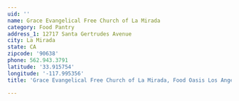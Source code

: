 ```yaml
---
uid: ''
name: Grace Evangelical Free Church of La Mirada
category: Food Pantry
address_1: 12717 Santa Gertrudes Avenue
city: La Mirada
state: CA
zipcode: '90638'
phone: 562.943.3791
latitude: '33.915754'
longitude: '-117.995356'
title: 'Grace Evangelical Free Church of La Mirada, Food Oasis Los Angeles'

---
```

